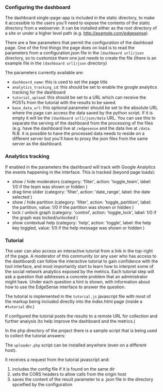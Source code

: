 ### Configuring the dashboard

The dashboard single-page-app is included in the static directory, to make it accessible to the users you'll need to expose the contents of the static directory from a webserver.
It can be installed either as the root directory of a site or under a higher level path (e.g. http://example.com/edgesense).

There are a few parameters that permit the configuration of the dashboad page. 
One of the first things the page does on load is to read the parameters from a configuration.json file in the ```[dashboard url]/json``` directory, so to customize them one just needs to create the file (there is an example file in the ```[dashboard url]/json``` directory)

The parameters currently available are:

- ```dashboard_name```: this is used to set the page title
- ```analytics_tracking_id```: this should be set to enable the google analytics tracking for the dashboard
- ```tutorial_upload```: this should be set to a URL which can receive the POSTs from the tutorial with the results to be saved.
- ```base_data_url```: this optional parameter should be set to the absolute URL where the page can access the data saved by the python script. If it is empty it will be the ```[dashboard url]/json/data``` URL. You can use this to separate the serving of the dashboard from the processing of the files (e.g. have the dashboard live at ```/edgesense``` and the data live at ```/data```. N.B. it is possible to have the processed data needs to reside on a different server but you'll have to proxy the json files from the same server as the dashboard.

### Analytics tracking 

If enabled in the parameters the dashboard will track with Google Analytics the events happening in the interface. This is tracked (beyond page loads):

- show / hide moderators (category: 'filter', action: 'toggle_team', label: 1/0 if the team was shown or hidden )
- drag time slider (category: 'filter', action: 'date_range', label: the date selected )
- show / hide partition (category: 'filter', action: 'toggle_partition', label: the partition, value: 1/0 if the partition was shown or hidden  )
- lock / unlock graph (category: 'control', action: 'toggle_lock', label: 1/0 if the graph was locked/unlocked )
- show contextual help (category: 'help', action: 'toggle', label: the help key toggled, value: 1/0 if the help message was shown or hidden )

### Tutorial

The user can also access an interactive tutorial from a link in the top-right of the page. A moderator of this community (or any user who has access to the dashboard) can follow the interactive tutorial to gain confidence with the tool interface, and most importantly start to learn how to interpret some of the social network analytics exposed by the metrics. Each tutorial step will ask a question that addresses a concrete problem that an administrator might have. Under each question a hint is shown, with information about how to use the EdgeSense interface to answer the question. 

The tutorial is implemented in the ```tutorial.js``` javascript file with most of the markup being included directly into the index.html page (inside a ```#tutorial``` div.)

If configured the tutorial posts the results to a remote URL for collection and further analysis (to help improve the dashboard and the metrics.)

In the php directory of the project there is a sample script that is being used to collect the tutorial answers:

The ```uploader.php``` script can be installed anywhere (even on a different host).

It receives a request from the tutorial javascript and:

1. includes the config file if it is found on the same dir
2. sets the CORS headers to allow calls from the origin host
3. saves the content of the result parameter to a .json file in the directory spceified by the configuration

